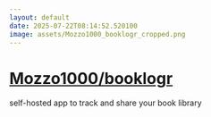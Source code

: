```yaml
---
layout: default
date: 2025-07-22T08:14:52.520100
image: assets/Mozzo1000_booklogr_cropped.png
---
```


# [Mozzo1000/booklogr](https://github.com/Mozzo1000/booklogr)

self-hosted app to track and share your book library
